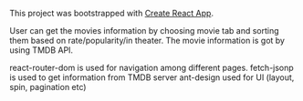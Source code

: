 ﻿This project was bootstrapped with [Create React App](https://github.com/facebook/create-react-app).




User can get the movies information by choosing movie tab and sorting them based on rate/popularity/in theater. The movie information is got by using TMDB API.

react-router-dom is used for navigation among different pages.
fetch-jsonp is used to get information from TMDB server
ant-design used for UI (layout, spin, pagination etc)